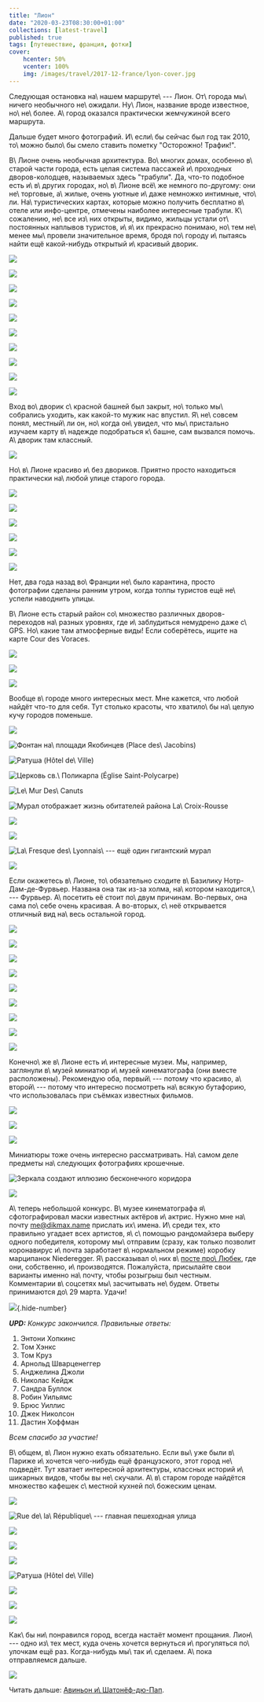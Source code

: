 ```yaml
---
title: "Лион"
date: "2020-03-23T08:30:00+01:00"
collections: [latest-travel]
published: true
tags: [путешествие, франция, фотки]
cover:
    hcenter: 50%
    vcenter: 100%
    img: /images/travel/2017-12-france/lyon-cover.jpg
---
```


Следующая остановка на\ нашем маршруте\ --- Лион. От\ города мы\ ничего
необычного не\ ожидали. Ну\ Лион, название вроде известное, но\ не\ более. 
А\ город оказался практически жемчужиной всего маршрута.

Дальше будет много фотографий. И\ если\ бы сейчас был год так 2010, то\ можно
было\ бы смело ставить пометку "Осторожно! Трафик!".

<!--more-->

В\ Лионе очень необычная архитектура. Во\ многих домах, особенно в\ старой части
города, есть целая система пассажей и\ проходных дворов-колодцев, называемых
здесь "трабули". Да, что-то подобное есть и\ в\ других городах, но\ в\ Лионе
всё\ же немного по-другому: они не\ торговые, а\ жилые, очень уютные и\ даже
немножко интимные, что\ ли. На\ туристических картах, которые можно получить
бесплатно в\ отеле или инфо-центре, отмечены наиболее интересные трабули. 
К\ сожалению, не\ все из\ них открыты, видимо, жильцы устали от\ постоянных
наплывов туристов, и\ я\ их прекрасно понимаю, но\ тем не\ менее мы\ провели
значительное время, бродя по\ городу и\ пытаясь найти ещё какой-нибудь открытый
и\ красивый дворик.

![](/images/travel/2017-12-france/lyon-traboule-1.jpg)

![](/images/travel/2017-12-france/lyon-traboule-2.jpg)

![](/images/travel/2017-12-france/lyon-traboule-3.jpg)

![](/images/travel/2017-12-france/lyon-traboule-4.jpg)

![](/images/travel/2017-12-france/lyon-traboule-5.jpg)

![](/images/travel/2017-12-france/lyon-traboule-6.jpg)

![](/images/travel/2017-12-france/lyon-traboule-7.jpg)

![](/images/travel/2017-12-france/lyon-traboule-8.jpg)

![](/images/travel/2017-12-france/lyon-traboule-9.jpg)

![](/images/travel/2017-12-france/lyon-traboule-10.jpg)

Вход во\ дворик с\ красной башней был закрыт, но\ только мы\ собрались уходить,
как какой-то мужик нас впустил. Я\ не\ совсем понял, местный\ ли он, но\ когда
он\ увидел, что мы\ пристально изучаем карту в\ надежде подобраться к\ башне,
сам вызвался помочь. А\ дворик там классный.

![](/images/travel/2017-12-france/lyon-red-traboule.jpg)

Но\ в\ Лионе красиво и\ без двориков. Приятно просто находиться практически
на\ любой улице старого города.

![](/images/travel/2017-12-france/lyon-streets-1.jpg)

![](/images/travel/2017-12-france/lyon-streets-2.jpg)

![](/images/travel/2017-12-france/lyon-streets-3.jpg)

![](/images/travel/2017-12-france/lyon-streets-4.jpg)

![](/images/travel/2017-12-france/lyon-streets-5.jpg)

![](/images/travel/2017-12-france/lyon-streets-6.jpg)

Нет, два года назад во\ Франции не\ было карантина, просто фотографии сделаны
ранним утром, когда толпы туристов ещё не\ успели наводнить улицы.

В\ Лионе есть старый район со\ множество различных дворов-переходов на\ разных
уровнях, где и\ заблудиться немудрено даже с\ GPS. Но\ какие там атмосферные
виды! Если соберётесь, ищите на карте Cour des Voraces.

![](/images/travel/2017-12-france/lyon-court-de-voraces-1.jpg)

![](/images/travel/2017-12-france/lyon-court-de-voraces-2.jpg)

![](/images/travel/2017-12-france/lyon-court-de-voraces-3.jpg)

Вообще в\ городе много интересных мест. Мне кажется, что любой найдёт что-то для
себя. Тут столько красоты, что хватило\ бы на\ целую кучу городов поменьше.

![](/images/travel/2017-12-france/lyon-beauty-1.jpg)

![Фонтан на\ площади Якобинцев (Place des\ Jacobins)](/images/travel/2017-12-france/lyon-beauty-2.jpg)

![Ратуша (Hôtel de\ Ville)](/images/travel/2017-12-france/lyon-beauty-3.jpg)

![Церковь св.\ Поликарпа (Église Saint-Polycarpe)](/images/travel/2017-12-france/lyon-beauty-4.jpg)

![Le\ Mur Des\ Canuts](/images/travel/2017-12-france/lyon-beauty-5.jpg)

![Мурал отображает жизнь обитателей района La\ Croix-Rousse](/images/travel/2017-12-france/lyon-beauty-6.jpg)

![](/images/travel/2017-12-france/lyon-beauty-7.jpg)

![](/images/travel/2017-12-france/lyon-beauty-8.jpg)

![La\ Fresque des\ Lyonnais\ --- ещё один гигантский мурал](/images/travel/2017-12-france/lyon-beauty-9.jpg)

![](/images/travel/2017-12-france/lyon-beauty-10.jpg)

Если окажетесь в\ Лионе, то\ обязательно сходите в\ Базилику
Нотр-Дам-де-Фурвьер. Названа она так из-за холма, на\ котором находится,\ ---
Фурвьер. А\ посетить её стоит по\ двум причинам. Во-первых, она сама по\ себе
очень красивая. А во-вторых, с\ неё открывается отличный вид на\ весь остальной
город.

![](/images/travel/2017-12-france/lyon-fourviere-1.jpg)

![](/images/travel/2017-12-france/lyon-fourviere-2.jpg)

![](/images/travel/2017-12-france/lyon-fourviere-3.jpg)

![](/images/travel/2017-12-france/lyon-fourviere-4.jpg)

![](/images/travel/2017-12-france/lyon-fourviere-5.jpg)

![](/images/travel/2017-12-france/lyon-fourviere-6.jpg)

![](/images/travel/2017-12-france/lyon-fourviere-7.jpg)

![](/images/travel/2017-12-france/lyon-fourviere-8.jpg)

![](/images/travel/2017-12-france/lyon-fourviere-9.jpg)

Конечно\ же в\ Лионе есть и\ интересные музеи. Мы, например, заглянули в\ музей
миниатюр и\ музей кинематографа (они вместе расположены). Рекомендую оба,
первый\ --- потому что красиво, а\ второй\ --- потому что интересно посмотреть
на\ всякую бутафорию, что использовалась при съёмках известных фильмов.

![](/images/travel/2017-12-france/lyon-movies-1.jpg)

![](/images/travel/2017-12-france/lyon-movies-2.jpg)

![](/images/travel/2017-12-france/lyon-movies-3.jpg)

Миниатюры тоже очень интересно рассматривать. На\ самом деле предметы
на\ следующих фотографиях крошечные.

![Зеркала создают иллюзию бесконечного коридора](/images/travel/2017-12-france/lyon-miniatures-1.jpg)

![](/images/travel/2017-12-france/lyon-miniatures-2.jpg)

А\ теперь небольшой конкурс. В\ музее кинематографа я\ сфотографировал маски
известных актёров и\ актрис. Нужно мне на\ почту 
[me@dikmax.name](mailto:me@dikmax.name?subject=Маски) прислать их\ имена. 
И\ среди тех, кто правильно угадает всех артистов, я\ с\ помощью рандомайзера
выберу одного победителя, которому мы\ отправим (сразу, как только позволит
коронавирус и\ почта заработает в\ нормальном режиме) коробку марципанок
Niederegger. Я\ рассказывал о\ них в\ [посте про\ Любек][luebeck], где они,
собственно, и\ производятся. Пожалуйста, присылайте свои варианты именно
на\ почту, чтобы розыгрыш был честным. Комментарии в\ соцсетях мы\ засчитывать
не\ будем. Ответы принимаются до\ 29 марта. Удачи!

![](/images/travel/2017-12-france/lyon-masks.jpg){.hide-number}

***UPD:** Конкурс закончился. Правильные ответы:*

1. Энтони Хопкинс
2. Том Хэнкс
3. Том Круз
4. Арнольд Шварценеггер
5. Анджелина Джоли
6. Николас Кейдж
7. Сандра Буллок
8. Робин Уильямс
9. Брюс Уиллис
10. Джек Николсон
11. Дастин Хоффман

*Всем спасибо за участие!* 

В\ общем, в\ Лион нужно ехать обязательно. Если вы\ уже были в\ Париже
и\ хочется чего-нибудь ещё французского, этот город не\ подведёт. Тут хватает
интересной архитектуры, классных историй и\ шикарных видов, чтобы вы
не\ скучали. А\ в\ старом городе найдётся множество кафешек с\ местной кухней
по\ божеским ценам.

![](/images/travel/2017-12-france/lyon-end-1.jpg)

![Rue de\ la\ République\ --- главная пешеходная улица](/images/travel/2017-12-france/lyon-end-2.jpg)

![](/images/travel/2017-12-france/lyon-end-3.jpg)

![](/images/travel/2017-12-france/lyon-end-4.jpg)

![](/images/travel/2017-12-france/lyon-end-5.jpg)

![Ратуша (Hôtel de\ Ville)](/images/travel/2017-12-france/lyon-end-6.jpg)

![](/images/travel/2017-12-france/lyon-end-7.jpg)

![](/images/travel/2017-12-france/lyon-end-8.jpg)

![](/images/travel/2017-12-france/lyon-end-9.jpg)

Как\ бы ни\ понравился город, всегда настаёт момент прощания. Лион\ --- одно
из\ тех мест, куда очень хочется вернуться и\ прогуляться по\ улочкам ещё раз. 
Когда-нибудь мы\ так и\ сделаем. А\ пока отправляемся дальше.

![](/images/travel/2017-12-france/lyon-last.jpg)

Читать дальше: [Авиньон и\ Шатонёф-дю-Пап](/post/avignon/).

[luebeck]: /post/luebeck/

